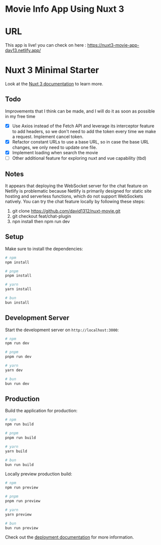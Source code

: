 # Movie Info App Using Nuxt 3

# URL

This app is live! you can check on here : https://nuxt3-movie-app-dav13.netlify.app/

# Nuxt 3 Minimal Starter

Look at the [Nuxt 3 documentation](https://nuxt.com/docs/getting-started/introduction) to learn more.

## Todo

Improvements that I think can be made, and I will do it as soon as possible in my free time

- [x] Use Axios instead of the Fetch API and leverage its interceptor feature to add headers, so we don't need to add the token every time we make a request. Implement cancel token.
- [x] Refactor constant URLs to use a base URL, so in case the base URL changes, we only need to update one file.
- [x] Implement loading when search the movie
- [ ] Other additional feature for exploring nuxt and vue capability (tbd)
## Notes

It appears that deploying the WebSocket server for the chat feature on Netlify is problematic because Netlify  is primarily designed for static site hosting and serverless functions, which do not support WebSockets natively. You can try the chat feature locally by following these steps:

1. git clone https://github.com/david1312/nuxt-movie.git
2. git checkout feat/chat-plugin
3. npn install then npm run dev

## Setup

Make sure to install the dependencies:

```bash
# npm
npm install

# pnpm
pnpm install

# yarn
yarn install

# bun
bun install
```

## Development Server

Start the development server on `http://localhost:3000`:

```bash
# npm
npm run dev

# pnpm
pnpm run dev

# yarn
yarn dev

# bun
bun run dev
```

## Production

Build the application for production:

```bash
# npm
npm run build

# pnpm
pnpm run build

# yarn
yarn build

# bun
bun run build
```

Locally preview production build:

```bash
# npm
npm run preview

# pnpm
pnpm run preview

# yarn
yarn preview

# bun
bun run preview
```

Check out the [deployment documentation](https://nuxt.com/docs/getting-started/deployment) for more information.
